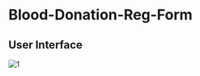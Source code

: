 # Blood-Donation-Reg-Form

## User Interface
![1](https://user-images.githubusercontent.com/72275107/235181595-501689ca-7ce3-4dbc-a6a2-bf3f2da5a5f2.png)
